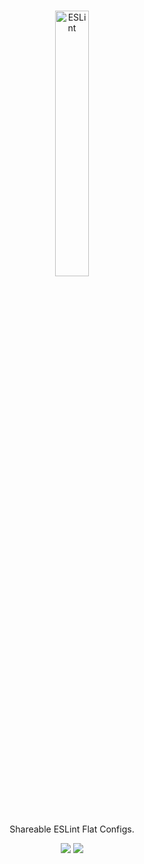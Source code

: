 <br>

<p align="center">
  <a href="https://eslint.org/">
    <img src="https://api.iconify.design/logos:eslint.svg" alt="ESLint" align="center" width="33%" height="33%" />
  </a>
</p>

<p align="center">Shareable ESLint Flat Configs.</p>

<p align="center">
  <img disabled src="https://img.shields.io/badge/Practice%20makes%20perfect-444?style=flat">
  <img disabled src="https://img.shields.io/badge/enjoy!-8080EB?style=flat">
</p>

<br>
